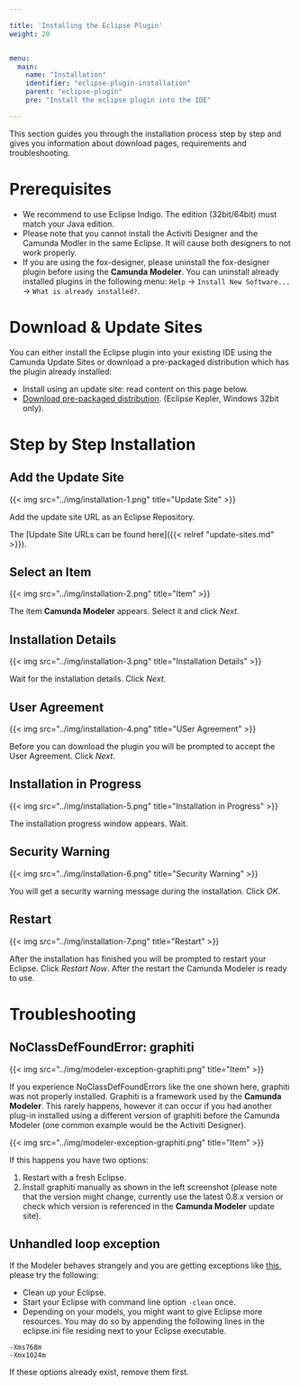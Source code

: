 ```yaml
---

title: 'Installing the Eclipse Plugin'
weight: 20


menu:
  main:
    name: "Installation"
    identifier: "eclipse-plugin-installation"
    parent: "eclipse-plugin"
    pre: "Install the eclipse plugin into the IDE"

---
```


This section guides you through the installation process step by step and gives you information about download pages, requirements and troubleshooting.

# Prerequisites

* We recommend to use Eclipse Indigo. The edition (32bit/64bit) must match your Java edition.
* Please note that you cannot install the Activiti Designer and the Camunda Modler in the same Eclipse. It will cause both designers to not work properly.
* If you are using the fox-designer, please uninstall the fox-designer plugin before using the **Camunda Modeler**. You can uninstall already installed plugins in the following menu: `Help` -> `Install New Software...` -> `What is already installed?`.


# Download & Update Sites

You can either install the Eclipse plugin into your existing IDE using the Camunda Update Sites or download a pre-packaged distribution which has the plugin already installed:

* Install using an update site: read content on this page below.
* [Download pre-packaged distribution](https://downloads.camunda.cloud/release/camunda-eclipse-plugin/prepackaged/kepler/). (Eclipse Kepler, Windows 32bit only).


# Step by Step Installation

## Add the Update Site

{{< img src="../img/installation-1.png" title="Update Site" >}}

Add the update site URL as an Eclipse Repository.

The [Update Site URLs can be found here]({{< relref "update-sites.md" >}}).


## Select an Item

{{< img src="../img/installation-2.png" title="Item" >}}

The item **Camunda Modeler** appears. Select it and click *Next*.


## Installation Details

{{< img src="../img/installation-3.png" title="Installation Details" >}}

Wait for the installation details. Click *Next*.


## User Agreement

{{< img src="../img/installation-4.png" title="USer Agreement" >}}

Before you can download the plugin you will be prompted to accept the User Agreement. Click *Next*.


## Installation in Progress

{{< img src="../img/installation-5.png" title="Installation in Progress" >}}

The installation progress window appears. Wait.


## Security Warning

{{< img src="../img/installation-6.png" title="Security Warning" >}}

You will get a security warning message during the installation. Click *OK*.


## Restart

{{< img src="../img/installation-7.png" title="Restart" >}}

After the installation has finished you will be prompted to restart your Eclipse. Click *Restart Now*. After the restart the Camunda Modeler is ready to use.


# Troubleshooting

## NoClassDefFoundError: graphiti

{{< img src="../img/modeler-exception-graphiti.png" title="Item" >}}

If you experience NoClassDefFoundErrors like the one shown here, graphiti was not properly installed. Graphiti is a framework used by the **Camunda Modeler**. This rarely happens, however it can occur if you had another plug-in installed using a different version of graphiti before the Camunda Modeler (one common example would be the Activiti Designer).

{{< img src="../img/modeler-exception-graphiti.png" title="Item" >}}

If this happens you have two options:

1.  Restart with a fresh Eclipse.
2.  Install graphiti manually as shown in the left screenshot (please note that the version might change, currently use the latest 0.8.x version or check which version is referenced in the **Camunda Modeler** update site).


## Unhandled loop exception

If the Modeler behaves strangely and you are getting exceptions like [this](http://stackoverflow.com/questions/84147/org-eclipse-swt-swterror-item-not-added), please try the following:

* Clean up your Eclipse.
* Start your Eclipse with command line option `-clean` once.
* Depending on your models, you might want to give Eclipse more resources. You may do so by appending the following lines in the eclipse.ini file residing next to your Eclipse executable.

```
-Xms768m
-Xmx1024m
```

If these options already exist, remove them first.